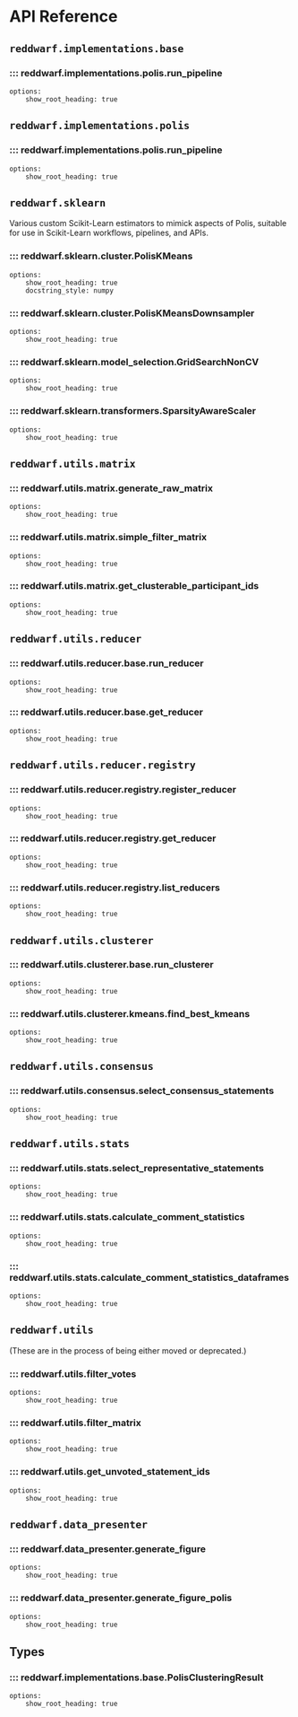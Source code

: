 # API Reference

## `reddwarf.implementations.base`

### ::: reddwarf.implementations.polis.run_pipeline
    options:
        show_root_heading: true

## `reddwarf.implementations.polis`

### ::: reddwarf.implementations.polis.run_pipeline
    options:
        show_root_heading: true

## `reddwarf.sklearn`

Various custom Scikit-Learn estimators to mimick aspects of Polis, suitable for
use in Scikit-Learn workflows, pipelines, and APIs.

### ::: reddwarf.sklearn.cluster.PolisKMeans
    options:
        show_root_heading: true
        docstring_style: numpy

### ::: reddwarf.sklearn.cluster.PolisKMeansDownsampler
    options:
        show_root_heading: true

### ::: reddwarf.sklearn.model_selection.GridSearchNonCV
    options:
        show_root_heading: true

### ::: reddwarf.sklearn.transformers.SparsityAwareScaler
    options:
        show_root_heading: true

## `reddwarf.utils.matrix`

### ::: reddwarf.utils.matrix.generate_raw_matrix
    options:
        show_root_heading: true

### ::: reddwarf.utils.matrix.simple_filter_matrix
    options:
        show_root_heading: true

### ::: reddwarf.utils.matrix.get_clusterable_participant_ids
    options:
        show_root_heading: true

## `reddwarf.utils.reducer`

### ::: reddwarf.utils.reducer.base.run_reducer
    options:
        show_root_heading: true

### ::: reddwarf.utils.reducer.base.get_reducer
    options:
        show_root_heading: true

## `reddwarf.utils.reducer.registry`

### ::: reddwarf.utils.reducer.registry.register_reducer
    options:
        show_root_heading: true

### ::: reddwarf.utils.reducer.registry.get_reducer
    options:
        show_root_heading: true

### ::: reddwarf.utils.reducer.registry.list_reducers
    options:
        show_root_heading: true

## `reddwarf.utils.clusterer`

### ::: reddwarf.utils.clusterer.base.run_clusterer
    options:
        show_root_heading: true

### ::: reddwarf.utils.clusterer.kmeans.find_best_kmeans
    options:
        show_root_heading: true

## `reddwarf.utils.consensus`

### ::: reddwarf.utils.consensus.select_consensus_statements
    options:
        show_root_heading: true

## `reddwarf.utils.stats`

### ::: reddwarf.utils.stats.select_representative_statements
    options:
        show_root_heading: true

### ::: reddwarf.utils.stats.calculate_comment_statistics
    options:
        show_root_heading: true

### ::: reddwarf.utils.stats.calculate_comment_statistics_dataframes
    options:
        show_root_heading: true

## `reddwarf.utils`

(These are in the process of being either moved or deprecated.)

### ::: reddwarf.utils.filter_votes
    options:
        show_root_heading: true

### ::: reddwarf.utils.filter_matrix
    options:
        show_root_heading: true

### ::: reddwarf.utils.get_unvoted_statement_ids
    options:
        show_root_heading: true

## `reddwarf.data_presenter`

### ::: reddwarf.data_presenter.generate_figure
    options:
        show_root_heading: true

### ::: reddwarf.data_presenter.generate_figure_polis
    options:
        show_root_heading: true


## Types

### ::: reddwarf.implementations.base.PolisClusteringResult
    options:
        show_root_heading: true

